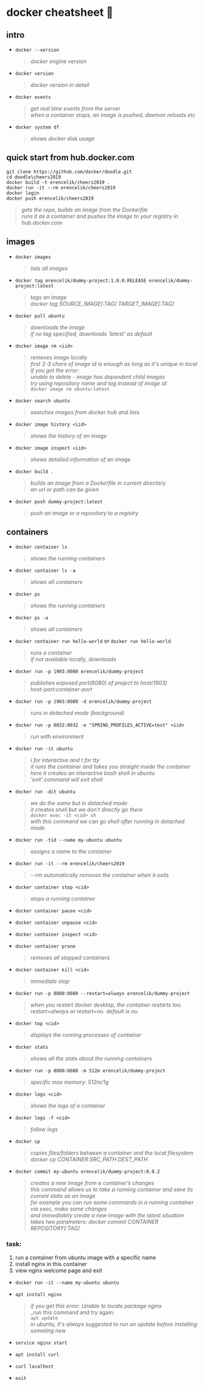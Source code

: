 # docker cheatsheet :whale:

## intro
- `docker --version`  
    > _docker engine version_  

- `docker version`
    > _docker version in detail_  
	
- `docker events`
    > _get real time events from the server_  
    _when a container stops, an image is pushed, daemon reloads etc_

- `docker system df`
    > _shows docker disk usage_


## quick start from hub.docker.com
`git clone https://github.com/docker/doodle.git`  
`cd doodle\cheers2019`  
`docker build -t erencelik/cheers2019 .`  
`docker run -it --rm erencelik/cheers2019`  
`docker login`  
`docker push erencelik/cheers2019`  

> _gets the repo, builds an image from the Dockerfile_  
_runs it as a container and pushes the image to your registry in hub.docker.com_

## images
- `docker images`
    >_lists all images_

- `docker tag erencelik/dummy-project:1.0.0.RELEASE erencelik/dummy-project:latest`
    >_tags an image_  
    >_docker tag SOURCE\_IMAGE\[:TAG\] TARGET\_IMAGE\[:TAG\]_

- `docker pull ubuntu`
    >_downloads the image_  
    >_if no tag specified, downloads 'latest' as default_

- `docker image rm <iid>`
    >_removes image locally_  
    >_first 2-3 chars of image id is enough as long as it's unique in local_  
    >_if you get the error:_  
    _unable to delete - image has dependent child images_  
    _try using repository name and tag instead of image id:_  
        `docker image rm ubuntu:latest`

- `docker search ubuntu`
    >_searches images from docker hub and lists_

- `docker image history <iid>`
    >_shows the history of an image_  

- `docker image inspect <iid>`
    >_shows detailed information of an image_

- `docker build .`
    >_builds an image from a Dockerfile in current directory_  
    _an url or path can be given_

- `docker push dummy-project:latest`
    >_push an image or a repository to a registry_



## containers

- `docker container ls`  
    >_shows the running containers_

- `docker container ls -a`  
    >_shows all containers_

- `docker ps`  
    >_shows the running containers_

- `docker ps -a`  
    >_shows all containers_

- `docker container run hello-world`  or  `docker run hello-world`
    >_runs a container_  
    >_if not available locally, downloads_

- `docker run -p 1903:8080 erencelik/dummy-project`
    >_publishes exposed port(8080) of project to host(1903)_  
    _host-port:container-port_

- `docker run -p 1903:8080 -d erencelik/dummy-project`
    >_runs in detached mode (background)_
    
- `docker run -p 8032:8032 -e "SPRING_PROFILES_ACTIVE=test" <iid>`
    >_run with environment_

- `docker run -it ubuntu`
    >_i for interactive and t for tty_  
    >_it runs the container and takes you straight inside the container_   
    >_here it creates an interactive bash shell in ubuntu_  
    >_'exit' command will exit shell_

- `docker run -dit ubuntu`
    >_we do the same but in detached mode_  
    _it creates shell but we don't directly go there_  
        `docker exec -it <cid> sh`  
        _with this command we can go shell after running in detached mode_

- `docker run -tid --name my-ubuntu ubuntu`
    >_assigns a name to the container_
    
- `docker run -it --rm erencelik/cheers2019`  
    >_--rm automatically removes the container when it exits_
    
- `docker container stop <cid>`   
    >_stops a running container_     

- `docker container pause <cid>`

- `docker container unpause <cid>`

- `docker container inspect <cid>`

- `docker container prune`
    >_removes all stopped containers_

- `docker container kill <cid>`
    >_immediate stop_

  
  
- `docker run -p 8080:8080 --restart=always erencelik/dummy-project`
    >_when you restart docker desktop, the container restarts too._  
    >_restart=always or restart=no. default is no._

- `docker top <cid>`
    >_displays the running processes of container_

- `docker stats`
    >_shows all the stats about the running containers_

- `docker run -p 8080:8080 -m 512m erencelik/dummy-project`
    >_specific max memory: 512m/1g_

- `docker logs <cid>`  
    >_shows the logs of a container_

- `docker logs -f <cid>`  
    >_follow logs_

- `docker cp `  
    >_copies files/folders between a container and the local filesystem_  
    _docker cp CONTAINER:SRC\_PATH DEST\_PATH_

- `docker commit my-ubuntu erencelik/dummy-project:0.0.2`
    >_creates a new image from a container’s changes_  
    _this command allows us to take a running container and save its current state as an image_  
    _for example you can run some commands in a running container via exec, make some changes_  
    _and immediately create a new image with the latest situation_  
    _takes two parameters: docker commit CONTAINER REPOSITORY[:TAG]_




### task:
1. run a container from ubuntu image with a specific name
2. install nginx in this container
3. view nginx welcome page and exit 


- `docker run -it --name my-ubuntu ubuntu`

- `apt install nginx`
    >_if you get this error: Unable to locate package nginx_  
    >_run this command and try again:  
    `apt update`  
    _in ubuntu, it's always suggested to run an update before installing someting new_

- `service nginx start`

- `apt install curl`

- `curl localhost`

- `exit`

